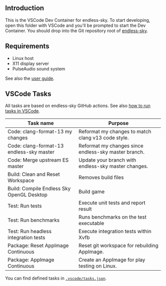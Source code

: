 Introduction
------------

This is the VSCode Dev Container for endless-sky.  To start developing, open
this folder with VSCode and you'll be prompted to start the Dev Container.  You
should drop into the Git repository root of [endless-sky][es].

Requirements
------------

- Linux host
- X11 display server
- PulseAudio sound system

See also the [user guide](../docs/userguide.md).

VSCode Tasks
------------

All tasks are based on endless-sky GitHub actions.  See also [how to run tasks
in VSCode][howto-tasks].

| Task name                                  | Purpose                                              |
| ------------------------------------------ | ---------------------------------------------------- |
| Code: clang-format-13 my changes           | Reformat my changes to match clang v13 code style.   |
| Code: clang-format-13 endless-sky master   | Reformat my changes since endless-sky master branch. |
| Code: Merge upstream ES master             | Update your branch with endless-sky master changes.  |
| Build: Clean and Reset Workspace           | Removes build files                                  |
| Build: Compile Endless Sky OpenGL Desktop  | Build game                                           |
| Test: Run tests                            | Execute unit tests and report result                 |
| Test: Run benchmarks                       | Runs benchmarks on the test executable               |
| Test: Run headless integration tests       | Execute integration tests within Xvfb                |
| Package: Reset AppImage Continuous         | Reset git workspace for rebuilding AppImage.         |
| Package: AppImage Continuous               | Create an AppImage for play testing on Linux.        |

You can find defined tasks in [`.vscode/tasks.json`](.vscode/tasks.json).

[howto-tasks]: ../docs/how-to-run-tasks.md
[es]: https://github.com/endless-sky/endless-sky
